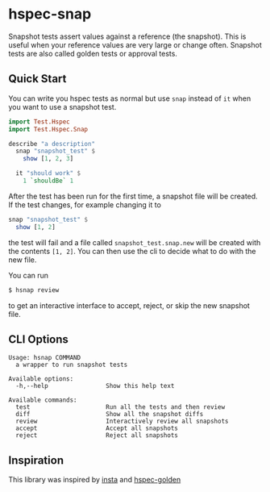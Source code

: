 # hspec-snap

Snapshot tests assert values against a reference (the snapshot). This is useful when your reference values are very large or change often. Snapshot tests are also called golden tests or approval tests.

## Quick Start

You can write you hspec tests as normal but use `snap` instead of `it` when you want to use a snapshot test.

```haskell
import Test.Hspec
import Test.Hspec.Snap

describe "a description"
  snap "snapshot_test" $
    show [1, 2, 3]

  it "should work" $
    1 `shouldBe` 1
```

After the test has been run for the first time, a snapshot file will be created. If the test changes, for example changing it to

```haskell
snap "snapshot_test" $
  show [1, 2]
```

the test will fail and a file called `snapshot_test.snap.new` will be created with the contents `[1, 2]`. You can then use the cli to decide what to do with the new file.

You can run
```sh
$ hsnap review
```
to get an interactive interface to accept, reject, or skip the new snapshot file.

## CLI Options

```
Usage: hsnap COMMAND
  a wrapper to run snapshot tests

Available options:
  -h,--help                Show this help text

Available commands:
  test                     Run all the tests and then review
  diff                     Show all the snapshot diffs
  review                   Interactively review all snapshots
  accept                   Accept all snapshots
  reject                   Reject all snapshots
```

## Inspiration

This library was inspired by [insta](https://github.com/mitsuhiko/insta) and
[hspec-golden](https://github.com/stackbuilders/hspec-golden)